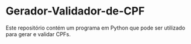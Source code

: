 # Gerador-Validador-de-CPF
Este repositório contém um programa em Python que pode ser utilizado para gerar e validar CPFs.
